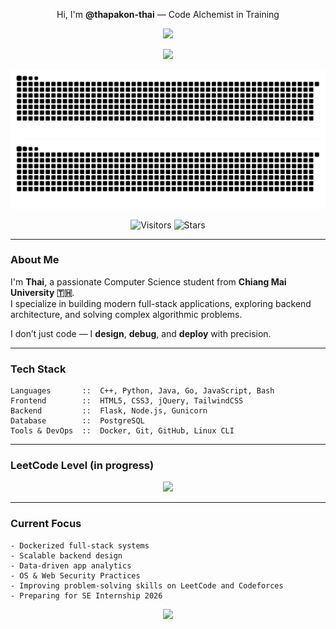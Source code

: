 
<p align="center">Hi, I'm <strong>@thapakon-thai</strong> — Code Alchemist in Training </p>

<p align="center">
  <img src="https://readme-typing-svg.herokuapp.com?font=Fira+Code&size=20&duration=3000&pause=1000&color=00FF00&center=true&vCenter=true&width=1000&lines=Start+with+curiosity.;Build+with+intention.;Fail+fast,+learn+faster." />
</p>

<p align="center">
  <img src="http://github-profile-summary-cards.vercel.app/api/cards/profile-details?username=thapakon-thai&theme=github" width="800" />
</p>

<p align="center">
  <img src="https://raw.githubusercontent.com/thapakon-thai/thapakon-thai/output/github-contribution-grid-snake-dark.svg#gh-dark-mode-only" alt="github contribution grid snake animation"/>
  <img src="https://raw.githubusercontent.com/thapakon-thai/thapakon-thai/output/github-contribution-grid-snake.svg#gh-light-mode-only" alt="github contribution grid snake animation"/>
</p>

<p align="center">
  <img alt="Visitors" src="https://komarev.com/ghpvc/?username=thapakon-thai">
  <img alt="Stars" src="https://img.shields.io/github/stars/thapakon-thai?style=flat&label=Stars&color=yellow">
</p>

---

### About Me

I'm **Thai**, a passionate Computer Science student from **Chiang Mai University 🇹🇭**.  
I specialize in building modern full-stack applications, exploring backend architecture, and solving complex algorithmic problems.

I don’t just code — I **design**, **debug**, and **deploy** with precision.

---

### Tech Stack

```
Languages       ::  C++, Python, Java, Go, JavaScript, Bash
Frontend        ::  HTML5, CSS3, jQuery, TailwindCSS
Backend         ::  Flask, Node.js, Gunicorn
Database        ::  PostgreSQL
Tools & DevOps  ::  Docker, Git, GitHub, Linux CLI
```

---

### LeetCode Level (in progress)

<p align="center">
  <img src="https://leetcard.jacoblin.cool/thapakon-thai?ext=heatmap" />
</p>

---

### Current Focus

```
- Dockerized full-stack systems
- Scalable backend design 
- Data-driven app analytics
- OS & Web Security Practices
- Improving problem-solving skills on LeetCode and Codeforces
- Preparing for SE Internship 2026

```



<div align="center">
  <img src="https://readme-typing-svg.herokuapp.com?font=Fira+Code&size=16&duration=4000&pause=1000&color=00FF00&center=true&vCenter=true&width=450&lines=Full-Stack+Builder;System+Design+Explorer;Code+Craftsman;Lifelong+Learner" />
</div>
